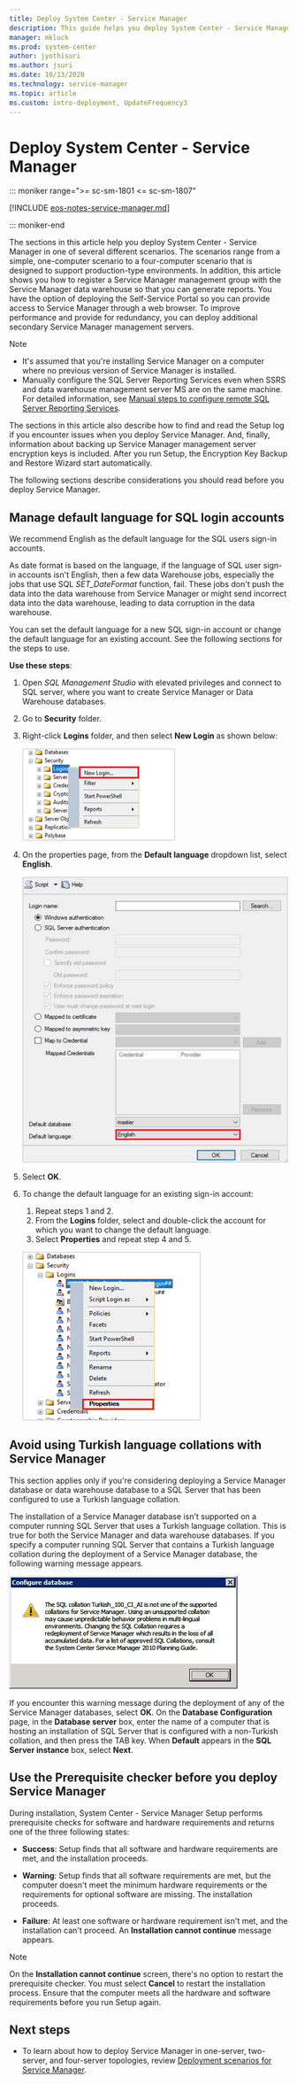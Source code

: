 ```yaml
---
title: Deploy System Center - Service Manager
description: This guide helps you deploy System Center - Service Manager in one of several different scenarios.
manager: mkluck
ms.prod: system-center
author: jyothisuri
ms.author: jsuri
ms.date: 10/13/2020
ms.technology: service-manager
ms.topic: article
ms.custom: intro-deployment, UpdateFrequency3
---
```


# Deploy System Center - Service Manager

::: moniker range=">= sc-sm-1801 <= sc-sm-1807"

[!INCLUDE [eos-notes-service-manager.md](../includes/eos-notes-service-manager.md)]

::: moniker-end

The sections in this article help you deploy System Center - Service Manager in one of several different scenarios. The scenarios range from a simple, one\-computer scenario to a four\-computer scenario that is designed to support production\-type environments. In addition, this article shows you how to register a Service Manager management group with the Service Manager data warehouse so that you can generate reports. You have the option of deploying the Self-Service Portal so you can provide access to Service Manager through a web browser. To improve performance and provide for redundancy, you can deploy additional secondary Service Manager management servers.  

> [!NOTE]  
> - It's assumed that you're installing Service Manager on a computer where no previous version of Service Manager is installed.
> - Manually configure the SQL Server Reporting Services even when SSRS and data warehouse management server MS are on the same machine. For detailed information, see [Manual steps to configure remote SQL Server Reporting Services](/system-center/scsm/config-remote-ssrs).

The sections in this article also describe how to find and read the Setup log if you encounter issues when you deploy Service Manager. And, finally, information about backing up Service Manager management server encryption keys is included. After you run Setup, the Encryption Key Backup and Restore Wizard start automatically.  

The following sections describe considerations you should read before you deploy Service Manager.

## Manage default language for SQL login accounts

We recommend English as the default language for the SQL users sign-in accounts.

As date format is based on the language, if the language of SQL user sign-in accounts isn't English, then a few data Warehouse jobs, especially the jobs that use SQL *SET_DateFormat* function, fail. These jobs don't push the data into the data warehouse from Service Manager or might send incorrect data into the data warehouse, leading to data corruption in the data warehouse.

You can set the default language for a new SQL sign-in account or change the default language for an existing account. See the following sections for the steps to use.

**Use these steps**:

1. Open *SQL Management Studio* with elevated privileges and connect to SQL server, where you want to create Service Manager or Data Warehouse databases.
2. Go to **Security** folder.
3. Right-click **Logins** folder, and then select **New Login** as shown below:

    ![Screenshot showing the New login account.](./media/deploy-sm/new-login.png)

4. On the properties page, from the  **Default language** dropdown list, select **English**.

    ![Screenshot showing the Default language for new login account.](./media/deploy-sm/properties.png)

5. Select **OK**.

6. To change the default language for an existing sign-in account:
    1. Repeat steps 1 and 2.
    2. From the **Logins** folder, select and double-click the account for which you want to change the default language.
    3. Select **Properties** and repeat step 4 and 5.  

    ![Screenshot showing the change current language.](./media/deploy-sm/change-existing-language.png)


## Avoid using Turkish language collations with Service Manager

This section applies only if you're considering deploying a Service Manager database or data warehouse database to a SQL Server that has been configured to use a Turkish language collation.  

 The installation of a Service Manager database isn't supported on a computer running SQL&nbsp;Server that uses a Turkish language collation. This is true for both the Service Manager and data warehouse databases. If you specify a computer running SQL&nbsp;Server that contains a Turkish language collation during the deployment of a Service Manager database, the following warning message appears.

![Screenshot showing the Turkish Collation Warning.](./media/deploy-sm/deploy-turkish-collation-warning.png)

 If you encounter this warning message during the deployment of any of the Service Manager databases, select **OK**. On the **Database Configuration** page, in the **Database server** box, enter the name of a computer that is hosting an installation of SQL&nbsp;Server that is configured with a non-Turkish collation, and then press the TAB key. When **Default** appears in the **SQL Server instance** box, select **Next**.  

## Use the Prerequisite checker before you deploy Service Manager

During installation, System Center - Service Manager Setup performs prerequisite checks for software and hardware requirements and returns one of the three following states:  

-   **Success**: Setup finds that all software and hardware requirements are met, and the installation proceeds.  

-   **Warning**: Setup finds that all software requirements are met, but the computer doesn't meet the minimum hardware requirements or the requirements for optional software are missing. The installation proceeds.  

-   **Failure**: At least one software or hardware requirement isn't met, and the installation can't proceed. An **Installation cannot continue** message appears.  

> [!NOTE]  
>  On the **Installation cannot continue** screen, there's no option to restart the prerequisite checker. You must select **Cancel** to restart the installation process. Ensure that the computer meets all the hardware and software requirements before you run Setup again.

## Next steps

- To learn about how to deploy Service Manager in one-server, two-server, and four-server topologies, review [Deployment scenarios for Service Manager](deploy-scenarios.md).
